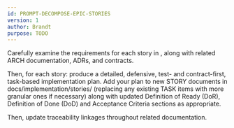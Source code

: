```yaml
---
id: PROMPT-DECOMPOSE-EPIC-STORIES
version: 1
author: Brandt
purpose: TODO
---
```


Carefully examine the requirements for each story in <!-- EPIC_FILE-->, along with related ARCH documentation, ADRs, and contracts. 

Then, for each story: produce a detailed, defensive, test- and contract-first, task-based implementation plan. Add your plan to new STORY documents in docs/implementation/stories/ (replacing any existing TASK items with more granular ones if necessary) along with updated Definition of Ready (DoR), Definition of Done (DoD) and Acceptance Criteria sections as appropriate.

Then, update traceability linkages throughout related documentation.
